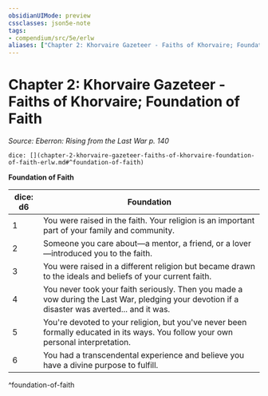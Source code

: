 ```yaml
---
obsidianUIMode: preview
cssclasses: json5e-note
tags:
- compendium/src/5e/erlw
aliases: ["Chapter 2: Khorvaire Gazeteer - Faiths of Khorvaire; Foundation of Faith"]
---
```

# Chapter 2: Khorvaire Gazeteer - Faiths of Khorvaire; Foundation of Faith
*Source: Eberron: Rising from the Last War p. 140* 

`dice: [](chapter-2-khorvaire-gazeteer-faiths-of-khorvaire-foundation-of-faith-erlw.md#^foundation-of-faith)`

**Foundation of Faith**

| dice: d6 | Foundation |
|----------|------------|
| 1 | You were raised in the faith. Your religion is an important part of your family and community. |
| 2 | Someone you care about—a mentor, a friend, or a lover—introduced you to the faith. |
| 3 | You were raised in a different religion but became drawn to the ideals and beliefs of your current faith. |
| 4 | You never took your faith seriously. Then you made a vow during the Last War, pledging your devotion if a disaster was averted... and it was. |
| 5 | You're devoted to your religion, but you've never been formally educated in its ways. You follow your own personal interpretation. |
| 6 | You had a transcendental experience and believe you have a divine purpose to fulfill. |
^foundation-of-faith